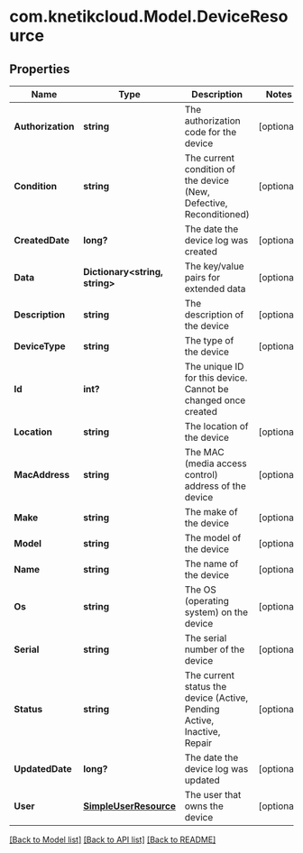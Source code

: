 # com.knetikcloud.Model.DeviceResource
## Properties

Name | Type | Description | Notes
------------ | ------------- | ------------- | -------------
**Authorization** | **string** | The authorization code for the device | [optional] 
**Condition** | **string** | The current condition of the device (New, Defective, Reconditioned) | [optional] 
**CreatedDate** | **long?** | The date the device log was created | [optional] 
**Data** | **Dictionary&lt;string, string&gt;** | The key/value pairs for extended data | [optional] 
**Description** | **string** | The description of the device | [optional] 
**DeviceType** | **string** | The type of the device | [optional] 
**Id** | **int?** | The unique ID for this device. Cannot be changed once created | 
**Location** | **string** | The location of the device | [optional] 
**MacAddress** | **string** | The MAC (media access control) address of the device | [optional] 
**Make** | **string** | The make of the device | [optional] 
**Model** | **string** | The model of the device | [optional] 
**Name** | **string** | The name of the device | [optional] 
**Os** | **string** | The OS (operating system) on the device | [optional] 
**Serial** | **string** | The serial number of the device | [optional] 
**Status** | **string** | The current status the device (Active, Pending Active, Inactive, Repair | [optional] 
**UpdatedDate** | **long?** | The date the device log was updated | [optional] 
**User** | [**SimpleUserResource**](SimpleUserResource.md) | The user that owns the device | [optional] 

[[Back to Model list]](../README.md#documentation-for-models) [[Back to API list]](../README.md#documentation-for-api-endpoints) [[Back to README]](../README.md)

